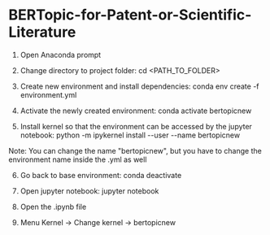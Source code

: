 # BERTopic-for-Patent-or-Scientific-Literature

1. Open Anaconda prompt

2. Change directory to project folder:
cd <PATH_TO_FOLDER>

3. Create new environment and install dependencies:
conda env create -f environment.yml

4. Activate the newly created environment:
conda activate bertopicnew

5. Install kernel so that the environment can be accessed by the jupyter notebook: 
python -m ipykernel install --user --name bertopicnew

Note: You can change the name "bertopicnew", but you have to change the environment name inside the .yml as well

6. Go back to base environment: 
conda deactivate

7. Open jupyter notebook:
jupyter notebook

8. Open the .ipynb file

9. Menu Kernel -> Change kernel -> bertopicnew
